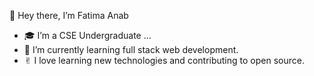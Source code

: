  👋 Hey there, I’m Fatima Anab 
- 🎓 I’m a CSE Undergraduate ...
- 🌱 I’m currently learning full stack web development.
- ✌︎︎ I love learning new technologies and contributing to open source.


<!---
FatimaAnab/FatimaAnab is a ✨ special ✨ repository because its `README.md` (this file) appears on your GitHub profile.
You can click the Preview link to take a look at your changes.
--->

